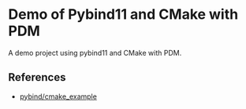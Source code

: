 # Demo of Pybind11 and CMake with PDM

A demo project using pybind11 and CMake with PDM.

## References

- [pybind/cmake_example](https://github.com/pybind/cmake_example)
